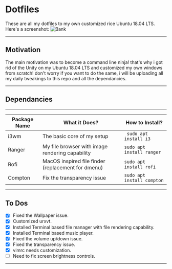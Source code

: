 # Dotfiles
These are all my dotfiles to my own customized rice Ubuntu 18.04 LTS. Here's a screenshot:
![Bank](https://raw.githubusercontent.com/naumanafsar/dotfiles/master/imgs/screenshot.png)

------
## Motivation
The main motivation was to become a command line ninja! that's why i got rid of the Unity on my Ubuntu 18.04 LTS and customized my own windows from scratch! don't worry if you want to do the same, i will be uploading all my daily tweakings to this repo and all the dependancies.

------
## Dependancies
--------
|Package Name | What it Does? | How to Install?|
|-------------|---------------|----------------|
|i3wm         | The basic core of my setup|` sudo apt install i3`|
|Ranger       | My file browser with image rendering capability |`sudo apt install ranger`|
|Rofi         | MacOS inspired file finder (replacement for dmenu) | `sudo apt install rofi`|
|Compton      | Fix the transparency issue | `sudo apt install compton` |
--------
## To Dos
- [x] Fixed the Wallpaper issue.
- [x] Customized urxvt.
- [x] Installed Terminal based file manager with file rendering capability.
- [x] Installed Terminal based music player.
- [x] Fixed the volume up/down issue.
- [x] Fixed the transparency issue.
- [x] vimrc needs customization.
- [ ] Need to fix screen brightness controls.
--------
